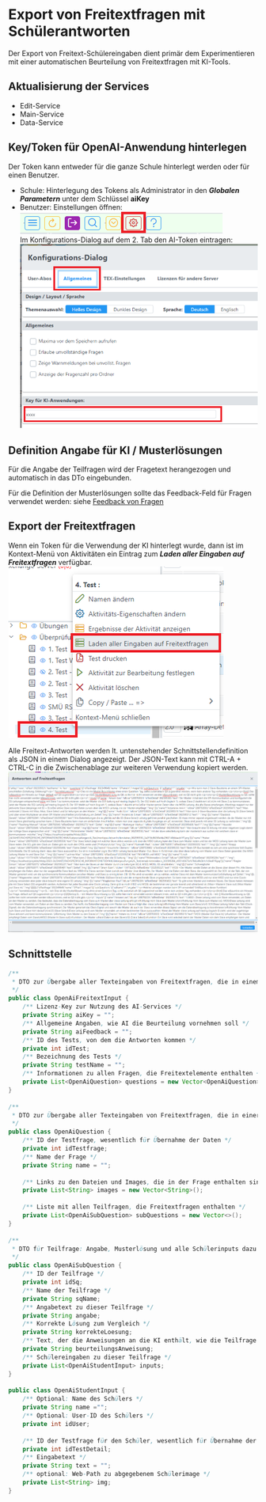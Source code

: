 # Export von Freitextfragen mit Schülerantworten

Der Export von Freitext-Schülereingaben dient primär dem Experimentieren mit einer automatischen Beurteilung 
von Freitextfragen mit KI-Tools.

## Aktualisierung der Services
* Edit-Service
* Main-Service
* Data-Service

## Key/Token für OpenAI-Anwendung hinterlegen
Der Token kann entweder für die ganze Schule hinterlegt werden oder für einen Benutzer.
* Schule: Hinterlegung des Tokens als Administrator in den ***Globalen Parametern*** unter dem Schlüssel **aiKey**
* Benutzer: 
Einstellungen öffnen: ![img.png](img.png)<br>
Im Konfigurations-Dialog auf dem 2. Tab den AI-Token eintragen:<br>
![img_1.png](img_1.png)

## Definition Angabe für KI / Musterlösungen
Für die Angabe der Teilfragen wird der Fragetext herangezogen und automatisch in das DTo eingebunden.

Für die Definition der Musterlösungen sollte das Feedback-Feld für Fragen verwendet werden: siehe [Feedback von Fragen](../Feedback/index.md)


## Export der Freitextfragen
Wenn ein Token für die Verwendung der KI hinterlegt wurde, dann ist im Kontext-Menü von Aktivitäten 
ein Eintrag zum ***Laden aller Eingaben auf Freitextfragen*** verfügbar.<br>
![img_2.png](img_2.png)

Alle Freitext-Antworten werden lt. untenstehender Schnittstellendefinition als JSON in einem Dialog
angezeigt. Der JSON-Text kann mit CTRL-A + CTRL-C in die Zwischenablage zur weiteren Verwendung 
kopiert werden.<br>
![img_3.png](img_3.png)

## Schnittstelle 

```java
/**
 * DTO zur Übergabe aller Texteingaben von Freitextfragen, die in einem Test vorkommen
 */
public class OpenAiFreitextInput {
    /** Lizenz-Key zur Nutzung des AI-Services */
    private String aiKey = "";
    /** Allgemeine Angaben, wie AI die Beurteilung vornehmen soll */
    private String aiFeedback = "";
    /** ID des Tests, von dem die Antworten kommen */
    private int idTest;
    /** Bezeichnung des Tests */
    private String testName = "";
    /** Informationen zu allen Fragen, die Freitextelemente enthalten + Schülerlösungen */
    private List<OpenAiQuestion> questions = new Vector<OpenAiQuestion>();
}

/**
 * DTO zur Übergabe aller Texteingaben von Freitextfragen, die in einer Frage vorkommen
 */
public class OpenAiQuestion {
    /** ID der Testfrage, wesentlich für Übernahme der Daten */
    private int idTestfrage;
    /** Name der Frage */
    private String name = "";

    /** Links zu den Dateien und Images, die in der Frage enthalten sind */
    private List<String> images = new Vector<String>();

    /** Liste mit allen Teilfragen, die Freitextfragen enthalten */
    private List<OpenAiSubQuestion> subQuestions = new Vector<>();
}

/**
 * DTO für Teilfrage: Angabe, Musterlösung und alle Schülerinputs dazu
 */
public class OpenAiSubQuestion {
    /** ID der Teilfrage */
    private int idSq;
    /** Name der Teilfrage */
    private String sqName;
    /** Angabetext zu dieser Teilfrage */
    private String angabe;
    /** Korrekte Lösung zum Vergleich */
    private String korrekteLoesung;
    /** Text, der die Anweisungen an die KI enthält, wie die Teilfrage zu beurteilen ist */
    private String beurteilungsAnweisung;
    /** Schülereingaben zu dieser Teilfrage */
    private List<OpenAiStudentInput> inputs;
}

public class OpenAiStudentInput {
    /** Optional: Name des Schülers */
    private String name ="";
    /** Optional: User-ID des Schülers */
    private int idUser;

    /** ID der Testfrage für den Schüler, wesentlich für Übernahme der Beurteilungen */
    private int idTestDetail;
    /** Eingabetext */
    private String text = "";
    /** optional: Web-Path zu abgegebenem Schülerimage */
    private List<String> img;
}


```


